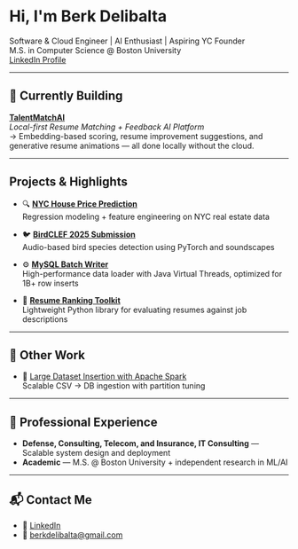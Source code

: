 # Hi, I'm Berk Delibalta

 Software & Cloud Engineer | AI Enthusiast | Aspiring YC Founder  
 M.S. in Computer Science @ Boston University  
[LinkedIn Profile](https://www.linkedin.com/in/berkdelibalta/)

---

## 🔧 Currently Building

**[TalentMatchAI](https://github.com/berkde/talentmatchai)**  
_Local-first Resume Matching + Feedback AI Platform_  
→ Embedding-based scoring, resume improvement suggestions, and generative resume animations — all done locally without the cloud.

---

## Projects & Highlights

- 🔍 [**NYC House Price Prediction**](https://github.com/berkde/NYC-House-Price-Prediction-App)  
  Regression modeling + feature engineering on NYC real estate data

- 🐦 [**BirdCLEF 2025 Submission**](https://github.com/berkde/BirdCLEF-2025)  
  Audio-based bird species detection using PyTorch and soundscapes

- ⚙️ [**MySQL Batch Writer**](https://github.com/berkde/mysql-batch-writer)  
  High-performance data loader with Java Virtual Threads, optimized for 1B+ row inserts

- 📄 [**Resume Ranking Toolkit**](https://github.com/berkde/resume-ranker-lib)  
  Lightweight Python library for evaluating resumes against job descriptions

---

## 📌 Other Work

- 💾 [Large Dataset Insertion with Apache Spark](https://github.com/berkde/big-data-spark-inserter)  
  Scalable CSV → DB ingestion with partition tuning

---

## 💼 Professional Experience
  
- **Defense, Consulting, Telecom, and Insurance, IT Consulting** — Scalable system design and deployment  
- **Academic** — M.S. @ Boston University + independent research in ML/AI

---

## 📬 Contact Me

- 🔗 [LinkedIn](https://www.linkedin.com/in/berkdelibalta/)
- 📧 berkdelibalta@gmail.com

